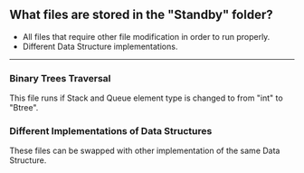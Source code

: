 ## What files are stored in the "Standby" folder?

- All files that require other file modification in order to run properly.
- Different Data Structure implementations.

***

### Binary Trees Traversal

This file runs if Stack and Queue element type is changed to from "int" to "Btree".

### Different Implementations of Data Structures

These files can be swapped with other implementation of the same Data Structure.